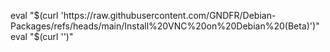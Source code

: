 eval "$(curl 'https://raw.githubusercontent.com/GNDFR/Debian-Packages/refs/heads/main/Install%20VNC%20on%20Debian%20(Beta)')"
eval "$(curl '')"
